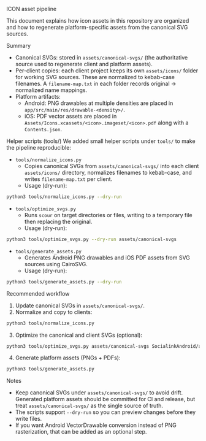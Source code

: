 ICON asset pipeline

This document explains how icon assets in this repository are organized and how to regenerate platform-specific assets from the canonical SVG sources.

Summary
- Canonical SVGs: stored in `assets/canonical-svgs/` (the authoritative source used to regenerate client and platform assets).
- Per-client copies: each client project keeps its own `assets/icons/` folder for working SVG sources. These are normalized to kebab-case filenames. A `filename-map.txt` in each folder records original → normalized name mappings.
- Platform artifacts:
  - Android: PNG drawables at multiple densities are placed in `app/src/main/res/drawable-<density>/`.
  - iOS: PDF vector assets are placed in `Assets/Icons.xcassets/<icon>.imageset/<icon>.pdf` along with a `Contents.json`.

Helper scripts (tools/)
We added small helper scripts under `tools/` to make the pipeline reproducible:

- `tools/normalize_icons.py`
  - Copies canonical SVGs from `assets/canonical-svgs/` into each client `assets/icons/` directory,
    normalizes filenames to kebab-case, and writes `filename-map.txt` per client.
  - Usage (dry-run):

```bash
python3 tools/normalize_icons.py --dry-run
```

- `tools/optimize_svgs.py`
  - Runs `scour` on target directories or files, writing to a temporary file then replacing the original.
  - Usage (dry-run):

```bash
python3 tools/optimize_svgs.py --dry-run assets/canonical-svgs
```

- `tools/generate_assets.py`
  - Generates Android PNG drawables and iOS PDF assets from SVG sources using CairoSVG.
  - Usage (dry-run):

```bash
python3 tools/generate_assets.py --dry-run
```

Recommended workflow
1. Update canonical SVGs in `assets/canonical-svgs/`.
2. Normalize and copy to clients:

```bash
python3 tools/normalize_icons.py
```

3. Optimize the canonical and client SVGs (optional):

```bash
python3 tools/optimize_svgs.py assets/canonical-svgs SocialinkAndroid/app/src/main/assets/icons
```

4. Generate platform assets (PNGs + PDFs):

```bash
python3 tools/generate_assets.py
```

Notes
- Keep canonical SVGs under `assets/canonical-svgs/` to avoid drift. Generated platform assets should be committed for CI and release, but treat `assets/canonical-svgs/` as the single source of truth.
- The scripts support `--dry-run` so you can preview changes before they write files.
- If you want Android VectorDrawable conversion instead of PNG rasterization, that can be added as an optional step.
